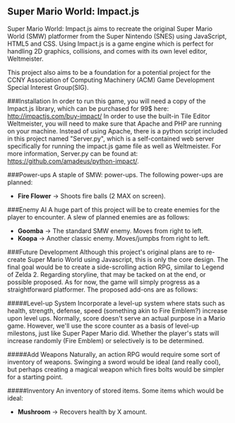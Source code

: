 Super Mario World: Impact.js
----------------------------

Super Mario World: Impact.js aims to recreate the original Super
Mario World (SMW) platformer from the Super Nintendo (SNES) using
JavaScript, HTML5 and CSS. Using Impact.js is a game engine which
is perfect for handling 2D graphics, collisions, and comes with its
own level editor, Weltmeister. 

This project also aims to be a foundation for a potential project 
for the CCNY Association of Computing Machinery (ACM) Game Development
Special Interest Group(SIG). 

###Installation
In order to run this game, you will need a copy of the Impact.js library,
which can be purchased for 99$ here: <http://impactjs.com/buy-impact/>
In order to use the built-in Tile Editor Weltmeister, you will need to
make sure that Apache and PHP are running on your machine. Instead of
using Apache, there is a python script included in this project named
"Server.py", which is a self-contained web server specifically for
running the impact.js game file as well as Weltmeister. For more
information, Server.py can be found at: <https://github.com/amadeus/python-impact/>.


###Power-ups
A staple of SMW: power-ups. The following power-ups are planned:

* **Fire Flower**   -> Shoots fire balls (2 MAX on screen). 
   

###Enemy AI
A huge part of this project will be to create enemies for the player to
encounter. A slew of planned enemies are as follows:

* **Goomba**        -> The standard SMW enemy. Moves from right to left.
* **Koopa**         -> Another classic enemy. Moves/jumpbs from right to left.

###Future Development
Although this project's original plans are to re-create Super Mario 
World using Javascript, this is only the core design. The final goal
would be to create a side-scrolling action RPG, similar to Legend of
Zelda 2. Regarding storyline, that may be tacked on at the end, or 
possible proposed. As for now, the game will simply progress as a 
straightforward platformer. The proposed add-ons are as follows:

#####Level-up System
Incorporate a level-up system where stats such as health, strength,
defense, speed (something akin to Fire Emblem?) increase upon level
ups. Normally, score doesn't serve an actual purpose in a Mario game.
However, we'll use the score counter as a basis of level-up milestons,
just like Super Paper Mario did. Whether the player's stats will 
increase randomly (Fire Emblem) or selectively is to be determined.

#####Add Weapons
Naturally, an action RPG would require some sort of inventory of weapons.
Swinging a sword would be ideal (and really cool), but perhaps creating
a magical weapon which fires bolts would be simpler for a starting point.

#####Inventory
An inventory of stored items. Some items which would be ideal:

* **Mushroom**        -> Recovers health by X amount.



    
